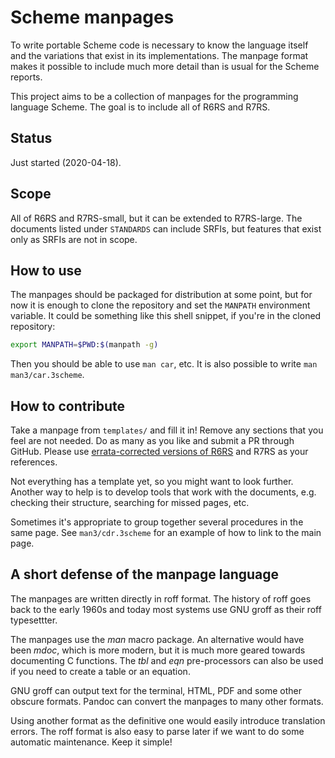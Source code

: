 # Scheme manpages

To write portable Scheme code is necessary to know the language itself
and the variations that exist in its implementations. The manpage
format makes it possible to include much more detail than is usual for
the Scheme reports.

This project aims to be a collection of manpages for the programming
language Scheme. The goal is to include all of R6RS and R7RS.

## Status

Just started (2020-04-18).

## Scope

All of R6RS and R7RS-small, but it can be extended to R7RS-large. The
documents listed under `STANDARDS` can include SRFIs, but features
that exist only as SRFIs are not in scope.

## How to use

The manpages should be packaged for distribution at some point, but
for now it is enough to clone the repository and set the `MANPATH`
environment variable. It could be something like this shell snippet,
if you're in the cloned repository:

```sh
export MANPATH=$PWD:$(manpath -g)
```

Then you should be able to use `man car`, etc. It is also possible to
write `man man3/car.3scheme`.

## How to contribute

Take a manpage from `templates/` and fill it in! Remove any sections
that you feel are not needed. Do as many as you like and submit a PR
through GitHub. Please use [errata-corrected versions of
R6RS](https://weinholt.se/scheme/r6rs/) and R7RS as your references.

Not everything has a template yet, so you might want to look further.
Another way to help is to develop tools that work with the documents,
e.g. checking their structure, searching for missed pages, etc.

Sometimes it's appropriate to group together several procedures in the
same page. See `man3/cdr.3scheme` for an example of how to
link to the main page.

## A short defense of the manpage language

The manpages are written directly in roff format. The history of roff
goes back to the early 1960s and today most systems use GNU groff as
their roff typesettter.

The manpages use the *man* macro package. An alternative would have
been *mdoc*, which is more modern, but it is much more geared towards
documenting C functions. The *tbl* and *eqn* pre-processors can also
be used if you need to create a table or an equation.

GNU groff can output text for the terminal, HTML, PDF and some other
obscure formats. Pandoc can convert the manpages to many other formats.

Using another format as the definitive one would easily introduce
translation errors. The roff format is also easy to parse later if we
want to do some automatic maintenance. Keep it simple!
